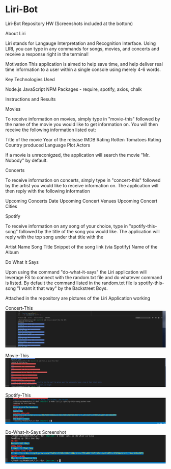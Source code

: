 # Liri-Bot
Liri-Bot Repository HW
(Screenshots included at the bottom)

About Liri

Liri stands for Langauge Interpretation and Recognition Interface. Using LIRI, you can type in any commands for songs, movies, and concerts and receive a response right in the terminal!

Motivation
This application is aimed to help save time, and help deliver real time information to a user within a single console using merely 4-6 words. 


Key Technologies Used

Node.js
JavaScript
NPM Packages - require, spotify, axios, chalk

Instructions and Results

Movies

To receive information on movies, simply type in "movie-this" followed by the name of the movie you would like to get information on. You will then receive the following information listed out:

Title of the movie
Year of the release
IMDB Rating
Rotten Tomatoes Rating
Country produced
Language
Plot
Actors

If a movie is unreconigzed, the application will search the movie "Mr. Nobody" by default.

Concerts

To receive information on concerts, simply type in "concert-this" followed by the artist you would like to receive information on. The application will then reply with the following information

Upcoming Concerts Date
Upcoming Concert Venues
Upcoming Concert Cities


Spotify 

To receive information on any song of your choice, type in "spotify-this-song" followed by the title of the song you would like. The application will reply with the top song under that title with the

Artist Name
Song Title
Snippet of the song link (via Spotify)
Name of the Album


Do What it Says

Upon using the command "do-what-it-says" the Liri application will leverage FS to connect with the random.txt file and do whatever command is listed. By default the command listed in the random.txt file is spotify-this-song "I want it that way" by the Backstreet Boys.


Attached in the repository are pictures of the Liri Application working

Concert-This
![Concert-This](concertthis.png)

Movie-This
![Movie-This](moviethis.png)

Spotify-This
![Spotify-This](spotifythis.png)

Do-What-It-Says Screenshot
![Do-What-It-Says Screenshot](dowhatitsays.png)